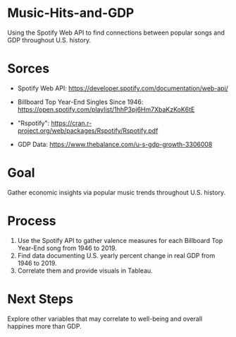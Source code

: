 # Music-Hits-and-GDP
Using the Spotify Web API to find connections between popular songs and GDP throughout U.S. history.

# Sorces
- Spotify Web API: https://developer.spotify.com/documentation/web-api/

- Billboard Top Year-End Singles Since 1946: https://open.spotify.com/playlist/1hhP3pj6Hm7XbaKzKoK6tE

- "Rspotify": https://cran.r-project.org/web/packages/Rspotify/Rspotify.pdf

- GDP Data: https://www.thebalance.com/u-s-gdp-growth-3306008

# Goal
Gather economic insights via popular music trends throughout U.S. history.

# Process
1. Use the Spotify API to gather valence measures for each Billboard Top Year-End song from 1946 to 2019. 
2. Find data documenting U.S. yearly percent change in real GDP from 1946 to 2019.
3. Correlate them and provide visuals in Tableau.

# Next Steps
Explore other variables that may correlate to well-being and overall happines more than GDP.
